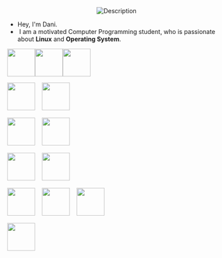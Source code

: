

<div style="text-align: center;"> <img src="https://i.pinimg.com/originals/a5/0c/98/a50c988565051c62e9315b8b591f877f.gif" alt="Description"></div>

- Hey, I'm Dani.
-  I am a motivated Computer Programming student, who is passionate about **Linux** and **Operating System**.




<img src="https://cdn.jsdelivr.net/gh/devicons/devicon@latest/icons/python/python-original-wordmark.svg" width="64" height="64" /><img src="https://cdn.jsdelivr.net/gh/devicons/devicon@latest/icons/java/java-original.svg" width="64" height="64" /><img src="https://cdn.jsdelivr.net/gh/devicons/devicon@latest/icons/bash/bash-plain.svg" width="64" height="64" />


<img src="https://cdn.jsdelivr.net/gh/devicons/devicon@latest/icons/centos/centos-original-wordmark.svg" width="64" height="64" />&nbsp;&nbsp;&nbsp;&nbsp;<img src="https://cdn.jsdelivr.net/gh/devicons/devicon@latest/icons/ubuntu/ubuntu-original-wordmark.svg" width="64" height="64" />


<img src="https://cdn.jsdelivr.net/gh/devicons/devicon@latest/icons/pycharm/pycharm-original.svg" width="64" height="64" />&nbsp;&nbsp;&nbsp;&nbsp;<img src="https://cdn.jsdelivr.net/gh/devicons/devicon@latest/icons/intellij/intellij-original.svg" width="64" height="64" />

<img src="https://cdn.jsdelivr.net/gh/devicons/devicon@latest/icons/django/django-plain-wordmark.svg" width="64" height="64" />&nbsp;&nbsp;&nbsp;&nbsp;<img src="https://cdn.jsdelivr.net/gh/devicons/devicon@latest/icons/flask/flask-original-wordmark.svg" width="64" height="64" />

<img src="https://cdn.jsdelivr.net/gh/devicons/devicon@latest/icons/mongodb/mongodb-original-wordmark.svg" width="64" height="64" />&nbsp;&nbsp;&nbsp;&nbsp;<img src="https://cdn.jsdelivr.net/gh/devicons/devicon@latest/icons/mysql/mysql-original-wordmark.svg" width="64" height="64" />&nbsp;&nbsp;&nbsp;&nbsp;<img src="https://cdn.jsdelivr.net/gh/devicons/devicon@latest/icons/postgresql/postgresql-original.svg" width="64" height="64" />


<img src="https://cdn.jsdelivr.net/gh/devicons/devicon@latest/icons/homebrew/homebrew-original-wordmark.svg" width="64" height="64" />


